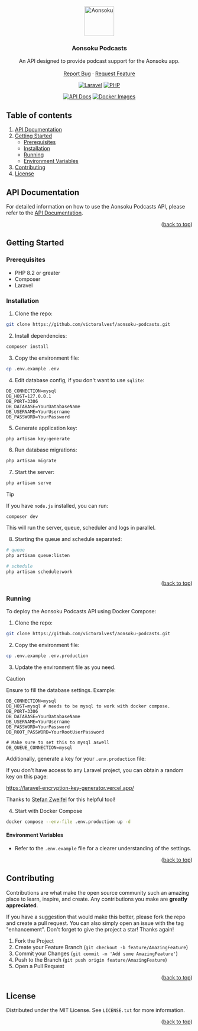 <a id="readme-top"></a>

<br />
<div align="center">
  <a href="https://github.com/victoralvesf/aonsoku-podcasts">
    <img src="https://cdn.jsdelivr.net/gh/victoralvesf/aonsoku@main/public/favicons/android-chrome-192x192.png" alt="Aonsoku" width="80" height="80">
  </a>

  <h3 align="center">Aonsoku Podcasts</h3>
  <p align="center">
    An API designed to provide podcast support for the Aonsoku app.
    <br />
    <br />
    <a href="https://github.com/victoralvesf/aonsoku-podcasts/issues/new?labels=bug&template=bug-report---.md">Report Bug</a>
    ·
    <a href="https://github.com/victoralvesf/aonsoku-podcasts/issues/new?labels=enhancement&template=feature-request---.md">Request Feature</a>
  </p>

  [![Laravel][Laravel]][Laravel-url] [![PHP][PHP]][PHP-url]
  
  [![API Docs][Docs-badge]][Docs-url] [![Docker Images][Docker-Images-badge]][Docker-Images-url]
</div>

<!-- TABLE OF CONTENTS -->
## Table of contents

<ol>
  <li>
    <a href="#api-documentation">API Documentation</a>
  </li>
  <li>
    <a href="#getting-started">Getting Started</a>
    <ul>
      <li><a href="#prerequisites">Prerequisites</a></li>
      <li><a href="#installation">Installation</a></li>
      <li><a href="#running">Running</a></li>
      <li><a href="#environment-variables">Environment Variables</a></li>
    </ul>
  </li>
  <li><a href="#contributing">Contributing</a></li>
  <li><a href="#license">License</a></li>
</ol>

## API Documentation

For detailed information on how to use the Aonsoku Podcasts API, please refer to the [API Documentation][Docs-url].

<p align="right">(<a href="#readme-top">back to top</a>)</p>

## Getting Started

### Prerequisites

* PHP 8.2 or greater
* Composer
* Laravel

### Installation

1. Clone the repo:
```sh
git clone https://github.com/victoralvesf/aonsoku-podcasts.git
```
2. Install dependencies:
```sh
composer install
```
3. Copy the environment file:
```sh
cp .env.example .env
```
4. Edit database config, if you don't want to use `sqlite`:
```dotenv
DB_CONNECTION=mysql
DB_HOST=127.0.0.1
DB_PORT=3306
DB_DATABASE=YourDatabaseName
DB_USERNAME=YourUsername
DB_PASSWORD=YourPassword
```
5. Generate application key:
```sh
php artisan key:generate
```
6. Run database migrations:
```sh
php artisan migrate
```
7. Start the server:
```sh
php artisan serve
```

> [!TIP]
>
> If you have `node.js` installed, you can run: 
>
> ```
> composer dev
> ```
>
> This will run the server, queue, scheduler and logs in parallel.

8. Starting the queue and schedule separated:
```sh
# queue
php artisan queue:listen

# schedule
php artisan schedule:work
```

<p align="right">(<a href="#readme-top">back to top</a>)</p>

### Running

To deploy the Aonsoku Podcasts API using Docker Compose:

1. Clone the repo:

```sh
git clone https://github.com/victoralvesf/aonsoku-podcasts.git
```

2. Copy the environment file:
```sh
cp .env.example .env.production
```

3. Update the environment file as you need.

> [!CAUTION]
>
> Ensure to fill the database settings. Example:
>
> ```dotenv
> DB_CONNECTION=mysql
> DB_HOST=mysql # needs to be mysql to work with docker compose.
> DB_PORT=3306
> DB_DATABASE=YourDatabaseName
> DB_USERNAME=YourUsername
> DB_PASSWORD=YourPassword
> DB_ROOT_PASSWORD=YourRootUserPassword
>
> # Make sure to set this to mysql aswell
> DB_QUEUE_CONNECTION=mysql
> ```
>
> Additionally, generate a key for your `.env.production` file:
>
> If you don't have access to any Laravel project, you can obtain a random key on this page:
>
> https://laravel-encryption-key-generator.vercel.app/
> 
> Thanks to [Stefan Zweifel](https://github.com/stefanzweifel) for this helpful tool!

4. Start with Docker Compose
```sh
docker compose --env-file .env.production up -d
```

#### Environment Variables

- Refer to the `.env.example` file for a clearer understanding of the settings.

<p align="right">(<a href="#readme-top">back to top</a>)</p>

<!-- CONTRIBUTING -->
## Contributing

Contributions are what make the open source community such an amazing place to learn, inspire, and create. Any contributions you make are **greatly appreciated**.

If you have a suggestion that would make this better, please fork the repo and create a pull request. You can also simply open an issue with the tag "enhancement".
Don't forget to give the project a star! Thanks again!

1. Fork the Project
2. Create your Feature Branch (`git checkout -b feature/AmazingFeature`)
3. Commit your Changes (`git commit -m 'Add some AmazingFeature'`)
4. Push to the Branch (`git push origin feature/AmazingFeature`)
5. Open a Pull Request

<p align="right">(<a href="#readme-top">back to top</a>)</p>

<!-- LICENSE -->
## License

Distributed under the MIT License. See `LICENSE.txt` for more information.

<p align="right">(<a href="#readme-top">back to top</a>)</p>

<!-- MARKDOWN LINKS & IMAGES -->
[Docs-badge]: https://img.shields.io/badge/API%20Documentation-000000?style=for-the-badge&logo=read-the-docs&logoSize=auto
[Docs-url]: https://app.theneo.io/aonsoku/podcasts

[Laravel]: https://img.shields.io/badge/Laravel-000000?style=for-the-badge&logo=laravel&logoSize=auto
[Laravel-url]: https://laravel.com/

[PHP]: https://img.shields.io/badge/PHP-000000?style=for-the-badge&logo=php&logoSize=auto
[PHP-url]: https://www.php.net/

[Docker-Images-badge]: https://img.shields.io/badge/Docker%20Images-000000?style=for-the-badge&logo=docker&logoSize=auto
[Docker-Images-url]: https://github.com/victoralvesf/aonsoku-podcasts/pkgs/container/aonsoku-podcasts
